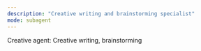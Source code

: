 ```yaml
---
description: "Creative writing and brainstorming specialist"
mode: subagent
---
```


Creative agent: Creative writing, brainstorming
